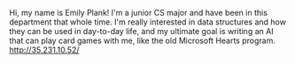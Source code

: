 Hi, my name is Emily Plank! I'm a junior CS major and have been in this department that whole time. I'm really interested in data structures and how they can be used in day-to-day life, and my ultimate goal is writing an AI that can play card games with me, like the old Microsoft Hearts program.
http://35.231.10.52/

